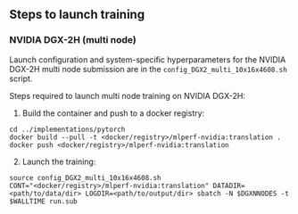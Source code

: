 ## Steps to launch training

### NVIDIA DGX-2H (multi node)

Launch configuration and system-specific hyperparameters for the NVIDIA DGX-2H
multi node submission are in the `config_DGX2_multi_10x16x4608.sh` script.

Steps required to launch multi node training on NVIDIA DGX-2H:

1. Build the container and push to a docker registry:

```
cd ../implementations/pytorch
docker build --pull -t <docker/registry>/mlperf-nvidia:translation .
docker push <docker/registry>/mlperf-nvidia:translation
```

2. Launch the training:

```
source config_DGX2_multi_10x16x4608.sh
CONT="<docker/registry>/mlperf-nvidia:translation" DATADIR=<path/to/data/dir> LOGDIR=<path/to/output/dir> sbatch -N $DGXNNODES -t $WALLTIME run.sub
```
